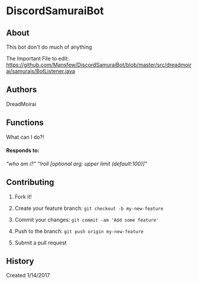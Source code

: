 # DiscordSamuraiBot

## About

This bot don't do much of anything

The Important File to edit:
https://github.com/Mansfew/DiscordSamuraiBot/blob/master/src/dreadmoirai/samurais/BotListener.java

## Authors

DreadMoirai

## Functions

What can I do?!
#### Responds to:
<i>"who am i?"</i>
<i>"!roll [optional arg: upper limit (default:100)]"</i>

## Contributing

1. Fork it!

2. Create your feature branch: `git checkout -b my-new-feature`

3. Commit your changes: `git commit -am 'Add some feature'`

4. Push to the branch: `git push origin my-new-feature`

5. Submit a pull request


## History

Created 1/14/2017

